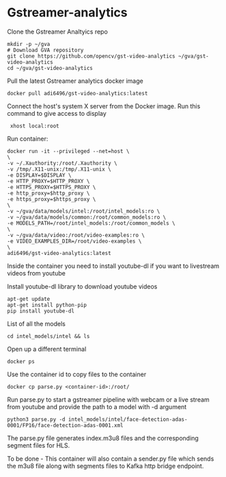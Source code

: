 # Gstreamer-analytics


Clone the Gstreamer Analtyics repo
```
mkdir -p ~/gva
# Download GVA repository
git clone https://github.com/opencv/gst-video-analytics ~/gva/gst-video-analytics
cd ~/gva/gst-video-analytics
```

Pull the latest Gstreamer analytics docker image
```
docker pull adi6496/gst-video-analytics:latest
```

 Connect the host's system X server from the Docker image. Run this command to give access to display
 ```
  xhost local:root
  ```
  
 Run container:
 ```
 docker run -it --privileged --net=host \
\
-v ~/.Xauthority:/root/.Xauthority \
-v /tmp/.X11-unix:/tmp/.X11-unix \
-e DISPLAY=$DISPLAY \
-e HTTP_PROXY=$HTTP_PROXY \
-e HTTPS_PROXY=$HTTPS_PROXY \
-e http_proxy=$http_proxy \
-e https_proxy=$https_proxy \
\
-v ~/gva/data/models/intel:/root/intel_models:ro \
-v ~/gva/data/models/common:/root/common_models:ro \
-e MODELS_PATH=/root/intel_models:/root/common_models \
\
-v ~/gva/data/video:/root/video-examples:ro \
-e VIDEO_EXAMPLES_DIR=/root/video-examples \
\
adi6496/gst-video-analytics:latest
```
  
Inside the container you need to install youtube-dl if you want to livestream videos from youtube

Install youtube-dl library to download youtube videos
```
apt-get update
apt-get install python-pip
pip install youtube-dl
```
List of all the models
```
cd intel_models/intel && ls
```
Open up a different terminal
```
docker ps
```

Use the container id to copy files to the container
```
docker cp parse.py <container-id>:/root/ 
```
Run parse.py to start a gstreamer pipeline with webcam or a live stream from youtube and provide the path to a model with -d argument
```
python3 parse.py -d intel_models/intel/face-detection-adas-0001/FP16/face-detection-adas-0001.xml
```

The parse.py file generates index.m3u8 files and the corresponding segment files for HLS. 

To be done - This container will also contain a sender.py file which sends the m3u8 file along with segments files to Kafka http bridge endpoint.

